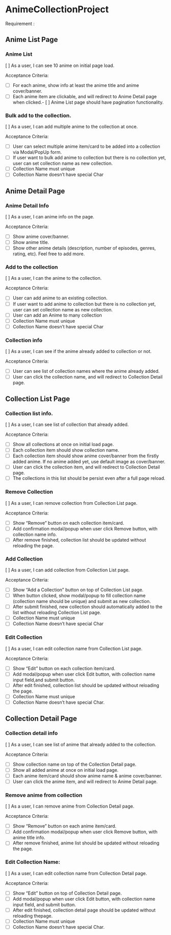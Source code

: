 # AnimeCollectionProject

Requirement :
## Anime List Page

### Anime List
[ ] As a user, I can see 10 anime on initial page load.

Acceptance Criteria:
- [ ] For each anime, show info at least the anime title and anime cover/banner.
- [ ] Each anime item are clickable, and will redirect to Anime Detail page when clicked.- [ ] Anime List page should have pagination functionality.

### Bulk add to the collection.
[ ] As a user, I can add multiple anime to the collection at once.

Acceptance Criteria:
- [ ] User can select multiple anime item/card to be added into a collection via Modal/PopUp form.
- [ ] If user want to bulk add anime to collection but there is no collection yet, user can set collection name as new collection.
- [ ] Collection Name must unique
- [ ] Collection Name doesn’t have special Char

## Anime Detail Page

### Anime Detail Info
[ ] As a user, I can anime info on the page.

Acceptance Criteria:
- [ ] Show anime cover/banner.
- [ ] Show anime title.
- [ ] Show other anime details (description, number of episodes, genres, rating, etc). Feel free to add more.

### Add to the collection
[ ] As a user, I can the anime to the collection.

Acceptance Criteria:
- [ ] User can add anime to an existing collection.
- [ ] If user want to add anime to collection but there is no collection yet, user can set collection name as new collection.
- [ ] User can add an Anime to many collection
- [ ] Collection Name must unique
- [ ] Collection Name doesn’t have special Char

### Collection info

[ ] As a user, I can see if the anime already added to collection or not.

Acceptance Criteria:
- [ ] User can see list of collection names where the anime already added.
- [ ] User can click the collection name, and will redirect to Collection Detail page.

## Collection List Page

### Collection list info.
[ ] As a user, I can see list of collection that already added.

Acceptance Criteria:
- [ ] Show all collections at once on initial load page.
- [ ] Each collection item should show collection name.
- [ ] Each collection item should show anime cover/banner from the firstly added anime. If no anime added yet, use default image as cover/banner.
- [ ] User can click the collection item, and will redirect to Collection Detail page.
- [ ] The collections in this list should be persist even after a full page reload.

### Remove Collection
[ ] As a user, I can remove collection from Collection List page.

Acceptance Criteria:
- [ ] Show “Remove” button on each collection item/card.
- [ ] Add confirmation modal/popup when user click Remove button, with collection name info.
- [ ] After remove finished, collection list should be updated without reloading the page.

### Add Collection

[ ] As a user, I can add collection from Collection List page.

Acceptance Criteria:
- [ ] Show “Add a Collection” button on top of Collection List page.
- [ ] When button clicked, show modal/popup to fill collection name (collection name should be unique) and submit as new collection.
- [ ] After submit finished, new collection should automatically added to the list without reloading Collection List page.
- [ ] Collection Name must unique
- [ ] Collection Name doesn’t have special Char

### Edit Collection
[ ] As a user, I can edit collection name from Collection List page.

Acceptance Criteria:
- [ ] Show “Edit” button on each collection item/card.
- [ ] Add modal/popup when user click Edit button, with collection name input field,and submit button.
- [ ] After edit finished, collection list should be updated without reloading the page.
- [ ] Collection Name must unique
- [ ] Collection Name doesn’t have special Char.

## Collection Detail Page

### Collection detail info
[ ] As a user, I can see list of anime that already added to the collection.

Acceptance Criteria:
- [ ] Show collection name on top of the Collection Detail page.
- [ ] Show all added anime at once on initial load page.
- [ ] Each anime item/card should show anime name & anime cover/banner.
- [ ] User can click the anime item, and will redirect to Anime Detail page.

### Remove anime from collection

[ ] As a user, I can remove anime from Collection Detail page.

Acceptance Criteria:
- [ ] Show “Remove” button on each anime item/card.
- [ ] Add confirmation modal/popup when user click Remove button, with anime title info.
- [ ] After remove finished, anime list should be updated without reloading the page.

### Edit Collection Name:
[ ] As a user, I can edit collection name from Collection Detail page.

Acceptance Criteria:
- [ ] Show “Edit” button on top of Collection Detail page.
- [ ] Add modal/popup when user click Edit button, with collection name input field, and submit button.
- [ ] After edit finished, collection detail page should be updated without reloading thepage.
- [ ] Collection Name must unique
- [ ] Collection Name doesn’t have special Char.